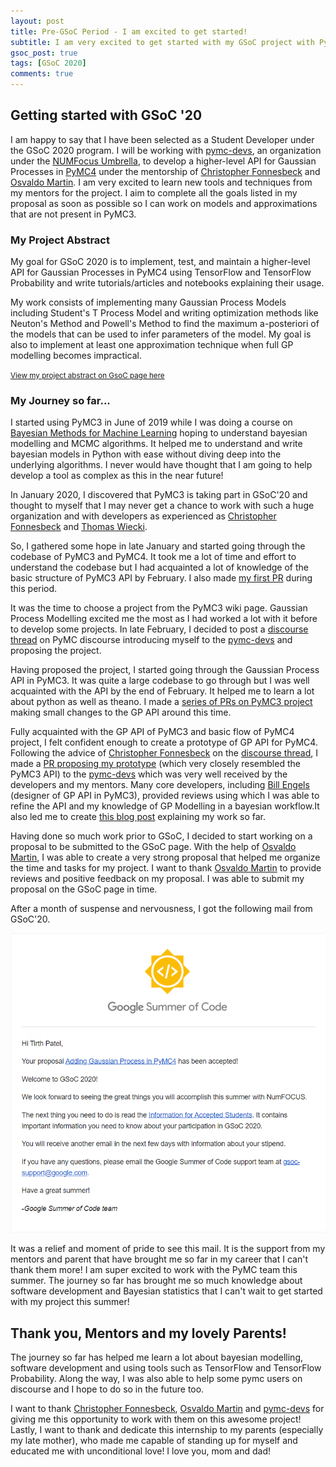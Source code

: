 ```yaml
---
layout: post
title: Pre-GSoC Period - I am excited to get started!
subtitle: I am very excited to get started with my GSoC project with PyMC3 team!
gsoc_post: true
tags: [GSoC 2020]
comments: true
---
```


## Getting started with GSoC '20

I am happy to say that I have been selected as a Student Developer under the GSoC 2020 program. I will be working with [pymc-devs][1], an organization under the [NUMFocus Umbrella][2], to develop a higher-level API for Gaussian Processes in [PyMC4][3] under the mentorship of [Christopher Fonnesbeck][4] and [Osvaldo Martin][5]. I am very excited to learn new tools and techniques from my mentors for the project. I aim to complete all the goals listed in my proposal as soon as possible so I can work on models and approximations that are not present in PyMC3.

### My Project Abstract

My goal for GSoC 2020 is to implement, test, and maintain a higher-level API for Gaussian Processes in PyMC4 using TensorFlow and TensorFlow Probability and write tutorials/articles and notebooks explaining their usage.

My work consists of implementing many Gaussian Process Models including Student's T Process Model and writing optimization methods like Neuton's Method and Powell's Method to find the maximum a-posteriori of the models that can be used to infer parameters of the model. My goal is also to implement at least one approximation technique when full GP modelling becomes impractical.

<small> [View my project abstract on GsoC page here][12] </small>

### My Journey so far...

I started using PyMC3 in June of 2019 while I was doing a course on [Bayesian Methods for Machine Learning][6] hoping to understand bayesian modelling and MCMC algorithms. It helped me to understand and write bayesian models in Python with ease without diving deep into the underlying algorithms. I never would have thought that I am going to help develop a tool as complex as this in the near future!

In January 2020, I discovered that PyMC3 is taking part in GSoC'20 and thought to myself that I may never get a chance to work with such a huge organization and with developers as experienced as [Christopher Fonnesbeck][4] and [Thomas Wiecki][7].

So, I gathered some hope in late January and started going through the codebase of PyMC3 and PyMC4. It took me a lot of time and effort to understand the codebase but I had acquainted a lot of knowledge of the basic structure of PyMC3 API by February. I also made [my first PR][8] during this period.

It was the time to choose a project from the PyMC3 wiki page. Gaussian Process Modelling excited me the most as I had worked a lot with it before to develop some projects. In late February, I decided to post a [discourse thread][9] on PyMC discourse introducing myself to the [pymc-devs][1] and proposing the project.

Having proposed the project, I started going through the Gaussian Process API in PyMC3. It was quite a large codebase to go through but I was well acquainted with the API by the end of February. It helped me to learn a lot about python as well as theano. I made a [series of PRs on PyMC3 project][10] making small changes to the GP API around this time.

Fully acquainted with the GP API of PyMC3 and basic flow of PyMC4 project, I felt confident enough to create a prototype of GP API for PyMC4. Following the advice of [Christopher Fonnesbeck][4] on the [discourse thread][9], I made a [PR proposing my prototype][11] (which very closely resembled the PyMC3 API) to the [pymc-devs][1] which was very well received by the developers and my mentors. Many core developers, including [Bill Engels](https://github.com/bwengals) (designer of GP API in PyMC3), provided reviews using which I was able to refine the API and my knowledge of GP Modelling in a bayesian workflow.It also led me to create [this blog post][13] explaining my work so far.

Having done so much work prior to GSoC, I decided to start working on a proposal to be submitted to the GSoC page. With the help of [Osvaldo Martin][5], I was able to create a very strong proposal that helped me organize the time and tasks for my project. I want to thank [Osvaldo Martin][5] to provide reviews and positive feedback on my proposal. I was able to submit my proposal on the GSoC page in time.

After a month of suspense and nervousness, I got the following mail from GSoC'20.

![gsoc mail of acceptance!!!](/images/gsoc-mail.png)

It was a relief and moment of pride to see this mail. It is the support from my mentors and parent that have brought me so far in my career that I can't thank them more! I am super excited to work with the PyMC team this summer. The journey so far has brought me so much knowledge about software development and Bayesian statistics that I can't wait to get started with my project this summer!

## Thank you, Mentors and my lovely Parents!

The journey so far has helped me learn a lot about bayesian modelling, software development and using tools such as TensorFlow and TensorFlow Probability. Along the way, I was also able to help some pymc users on discourse and I hope to do so in the future too.

I want to thank [Christopher Fonnesbeck][4], [Osvaldo Martin][5] and [pymc-devs][1] for giving me this opportunity to work with them on this awesome project! Lastly, I want to thank and dedicate this internship to my parents (especially my late mother), who made me capable of standing up for myself and educated me with unconditional love! I love you, mom and dad!

[1]: https://github.com/pymc-devs
[2]: https://numfocus.org/
[3]: https://github.com/pymc-devs/pymc4
[4]: https://github.com/fonnesbeck
[5]: https://github.com/aloctavodia
[6]: https://www.coursera.org/learn/bayesian-methods-in-machine-learning
[7]: https://github.com/twiecki
[8]: https://github.com/pymc-devs/pymc4/pull/213
[9]: https://discourse.pymc.io/t/adding-gaussian-processes-in-pymc4-this-summer/4538
[10]: https://github.com/pymc-devs/pymc3/pulls?q=is%3Apr+author%3Atirthasheshpatel
[11]: https://github.com/pymc-devs/pymc4/pull/235
[12]: https://summerofcode.withgoogle.com/projects/6135416450711552
[13]: https://tirthasheshpatel.github.io/2020-03-16-gaussian-process-in-pymc4/
